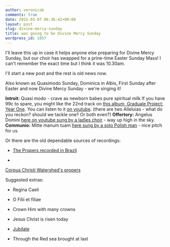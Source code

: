 ```yaml
---
author: veronicab
comments: true
date: 2015-03-07 06:36:42+00:00
layout: post
slug: divine-mercy-sunday
title: was going to be Divine Mercy Sunday
wordpress_id: 1057
---
```


I'll leave this up in case it helps anyone else preparing for Divine Mercy Sunday, but our choir has swapped for a prine-time Easter Sunday Mass!  I can't remember the exact time but I think it was 10.30am.

I'll start a new post and the rest is old news now.

Also known as Quasimodo Sunday, Dominica in Albis, First Sunday after Easter and now Divine Mercy Sunday - we're singing it!

**Introit:** Quasi modo - crave as newborn babes pure spiritual milk
If you have 99c to spare, you might like the 22nd track on [this album, Graduale Project: Year One](http://www.cdbaby.com/cd/marekklein).  You can listen to it [on youtube](https://www.youtube.com/watch?v=26JhFgFbLFo).
(there are two Alleluias - what do you reckon?  should we tackle one? Or both even?)
**Offertory:** Angelus Domini [here on youtube sung by a ladies choir](https://www.youtube.com/watch?v=Xg_bYZxFIFc) - way up high in the sky.
**Communio:** Mitte manum tuam [here sung by a solo Polish man](https://www.youtube.com/watch?v=fR9xJcMNvOo) - nice pitch for us.


Or there are the old dependable sources of recordings:


  * [The Propers recorded in Brazil](http://www.christusrex.org/www2/cantgreg/trid_dominica_in_albis.html)

  * 
[Corpus Christi Watershed's propers](http://www.ccwatershed.org/goupil)



Suggested extras:



  * Regina Caeli


  * O Filii et filiae


  * Crown Him with many crowns


  * Jesus Christ is risen today


  * [Jubilate](https://www.youtube.com/watch?v=fpzyi5nMJnc)


  * Through the Red sea brought at last


